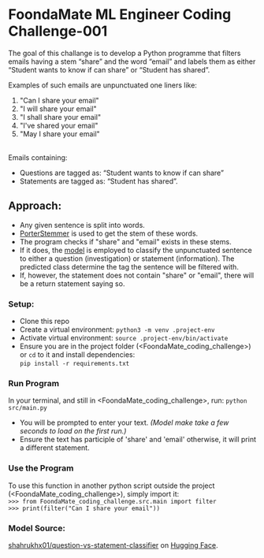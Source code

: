 # FoondaMate ML Engineer Coding Challenge-001

The goal of this challange is to develop a Python programme that filters emails having a stem “share” and the word “email” and labels them as either “Student wants to know if can share” or “Student has shared”.

Examples of such emails are unpunctuated one liners like: <br>
1. "Can I share your email" <br>
2. "I will share your email" <br>
3. "I shall share your email" <br>
4. "I've shared your email" <br>
5. "May I share your email" <br><br>

Emails containing:
- Questions are tagged as: “Student wants to know if can share”
- Statements are tagged as: “Student has shared”.


## Approach:
- Any given sentence is split into words.
- [PorterStemmer](https://github.com/sharonibejih/FoondaMate_coding_challenge/blob/master/src/nltk/porter.py) is used to get the stem of these words.
- The program checks if "share" and "email" exists in these stems.
- If it does, the [model](https://github.com/sharonibejih/FoondaMate_coding_challenge/blob/master/models/model.shn) is employed to classify the unpunctuated sentence to either a question (investigation) or statement (information). The predicted class determine the tag the sentence will be filtered with.
- If, however, the statement does not contain "share" or "email", there will be a return statement saying so.

### Setup:
- Clone this repo
- Create a virtual environment: `python3 -m venv .project-env`
- Activate virtual environment: `source .project-env/bin/activate`
- Ensure you are in the project folder (<FoondaMate_coding_challenge>) or `cd` to it and install dependencies: <br>
`pip install -r requirements.txt`

### Run Program
In your terminal, and still in <FoondaMate_coding_challenge>, run: `python src/main.py`
- You will be prompted to enter your text. _(Model make take a few seconds to load on the first run.)_
- Ensure the text has participle of 'share' and 'email' otherwise, it will print a different statement. 

### Use the Program
To use this function in another python script outside the project (<FoondaMate_coding_challenge>), simply import it: <br>
`>>> from FoondaMate_coding_challenge.src.main import filter` <br>
`>>> print(filter("Can I share your email"))`

### Model Source:
[shahrukhx01/question-vs-statement-classifier](https://huggingface.co/shahrukhx01/question-vs-statement-classifier?text=what+did+you+eat+in+lunch%3F) on [Hugging Face](https://huggingface.co/).
